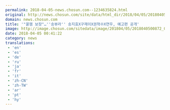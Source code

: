 ```yaml
---
permalink: 2018-04-05-news.chosun.com--1234635824.html
original: http://news.chosun.com/site/data/html_dir/2018/04/05/2018040500899.html
domain: news.chosun.com
title: '"꿀잼 보장"…''송뷰라'' 송지효X구재이X권혁수X연우, 예고편 공개'
image: http://image.chosun.com/sitedata/image/201804/05/2018040500872_0.jpg
date: 2018-04-05 00:41:22
category: news
translations: 
 - 'en'
 - 'es'
 - 'de'
 - 'ru'
 - 'ja'
 - 'fr'
 - 'it'
 - 'zh-CN'
 - 'zh-TW'
 - 'ar'
 - 'pt'
 - 'hy'
---
```


